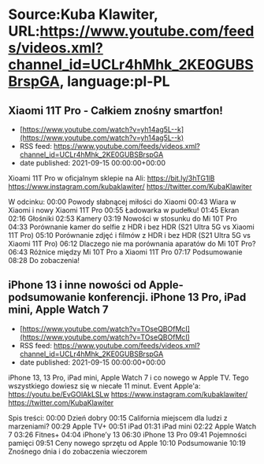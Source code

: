 # Source:Kuba Klawiter, URL:https://www.youtube.com/feeds/videos.xml?channel_id=UCLr4hMhk_2KE0GUBSBrspGA, language:pl-PL

## Xiaomi 11T Pro - Całkiem znośny smartfon!
 - [https://www.youtube.com/watch?v=yh14ag5L--k](https://www.youtube.com/watch?v=yh14ag5L--k)
 - RSS feed: https://www.youtube.com/feeds/videos.xml?channel_id=UCLr4hMhk_2KE0GUBSBrspGA
 - date published: 2021-09-15 00:00:00+00:00

Xioami 11T Pro w oficjalnym sklepie na Ali: https://bit.ly/3hTG1lB
https://www.instagram.com/kubaklawiter/
https://twitter.com/KubaKlawiter

W odcinku:
00:00 Powody słabnącej miłości do Xiaomi
00:43 Wiara w Xiaomi i nowy Xiaomi 11T Pro
00:55 Ładowarka w pudełku!
01:45 Ekran
02:16 Głośniki
02:53 Kamery
03:19 Nowości w stosunku do Mi 10T Pro
04:33 Porównanie kamer do selfie z HDR i bez HDR (S21 Ultra 5G vs Xiaomi 11T Pro)
05:10 Porównanie zdjęć i filmów z HDR i bez HDR (S21 Ultra 5G vs Xiaomi 11T Pro)
06:12 Dlaczego nie ma porównania aparatów do Mi 10T Pro?
06:43 Różnice między Mi 10T Pro a Xiaomi 11T Pro
07:17 Podsumowanie
08:28 Do zobaczenia!

## iPhone 13 i inne nowości od Apple- podsumowanie konferencji. iPhone 13 Pro, iPad mini, Apple Watch 7
 - [https://www.youtube.com/watch?v=TOseQBOfMcI](https://www.youtube.com/watch?v=TOseQBOfMcI)
 - RSS feed: https://www.youtube.com/feeds/videos.xml?channel_id=UCLr4hMhk_2KE0GUBSBrspGA
 - date published: 2021-09-15 00:00:00+00:00

iPhone 13, 13 Pro, iPad mini, Apple Watch 7 i co nowego w Apple TV. Tego wszystkiego dowiesz się w niecałe 11 minut. 
Event Apple'a: https://youtu.be/EvGOlAkLSLw
https://www.instagram.com/kubaklawiter/
https://twitter.com/KubaKlawiter

Spis treści:
00:00 Dzień dobry
00:15 California miejscem dla ludzi z marzeniami?
00:29 Apple TV+
00:51 iPad
01:31 iPad mini
02:22 Apple Watch 7
03:26 Fitnes+
04:04 iPhone’y 13
06:30 iPhone 13 Pro 
09:41 Pojemności pamięci
09:51 Ceny nowego sprzętu od Apple
10:10 Podsumowanie
10:19 Znośnego dnia i do zobaczenia wieczorem

